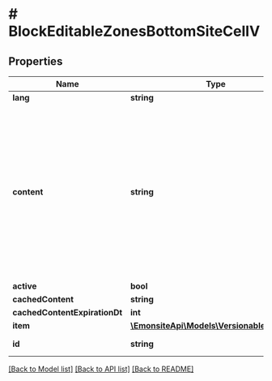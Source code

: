 # # BlockEditableZonesBottomSiteCellV

## Properties

Name | Type | Description | Notes
------------ | ------------- | ------------- | -------------
**lang** | **string** |  | [optional]
**content** | **string** | Contenu, le format dépend du type, problème : c&#39;est en json, sauf pour type text, où c&#39;est directement le contenu text ça devrait être un widget comme tout le reste | [optional]
**active** | **bool** |  | [optional]
**cachedContent** | **string** |  | [optional]
**cachedContentExpirationDt** | **int** |  | [optional]
**item** | [**\EmonsiteApi\Models\VersionableInterface**](VersionableInterface.md) |  | [optional]
**id** | **string** |  | [optional] [readonly]

[[Back to Model list]](../../README.md#models) [[Back to API list]](../../README.md#endpoints) [[Back to README]](../../README.md)
